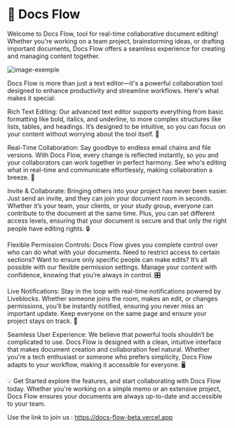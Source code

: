 # 📝 Docs Flow

Welcome to Docs Flow, tool for real-time collaborative document editing! Whether you're working on a team project, brainstorming ideas, or drafting important documents, Docs Flow offers a seamless experience for creating and managing content together.

![image-exemple](https://github.com/user-attachments/assets/2f31d63f-9395-4755-b4f3-3f099194929a)

Docs Flow is more than just a text editor—it's a powerful collaboration tool designed to enhance productivity and streamline workflows. Here's what makes it special:

Rich Text Editing: Our advanced text editor supports everything from basic formatting like bold, italics, and underline, to more complex structures like lists, tables, and headings. It’s designed to be intuitive, so you can focus on your content without worrying about the tool itself. 🎨

Real-Time Collaboration: Say goodbye to endless email chains and file versions. With Docs Flow, every change is reflected instantly, so you and your collaborators can work together in perfect harmony. See who's editing what in real-time and communicate effortlessly, making collaboration a breeze. 💬

Invite & Collaborate: Bringing others into your project has never been easier. Just send an invite, and they can join your document room in seconds. Whether it’s your team, your clients, or your study group, everyone can contribute to the document at the same time. Plus, you can set different access levels, ensuring that your document is secure and that only the right people have editing rights. 🔒

Flexible Permission Controls: Docs Flow gives you complete control over who can do what with your documents. Need to restrict access to certain sections? Want to ensure only specific people can make edits? It’s all possible with our flexible permission settings. Manage your content with confidence, knowing that you’re always in control. 🎛️

Live Notifications: Stay in the loop with real-time notifications powered by Liveblocks. Whether someone joins the room, makes an edit, or changes permissions, you’ll be instantly notified, ensuring you never miss an important update. Keep everyone on the same page and ensure your project stays on track. 🚀

Seamless User Experience: We believe that powerful tools shouldn’t be complicated to use. Docs Flow is designed with a clean, intuitive interface that makes document creation and collaboration feel natural. Whether you're a tech enthusiast or someone who prefers simplicity, Docs Flow adapts to your workflow, making it accessible for everyone. 🖥️


💡 Get Started explore the features, and start collaborating with Docs Flow today. Whether you're working on a simple memo or an extensive project, Docs Flow ensures your documents are always up-to-date and accessible to your team.

Use the link to join us : https://docs-flow-beta.vercel.app
